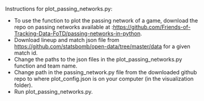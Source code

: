 
Instructions for plot_passing_networks.py:
- To use the function to plot the passing network of a game, download the repo on passing networks available at :https://github.com/Friends-of-Tracking-Data-FoTD/passing-networks-in-python.
- Download lineup and match json file from https://github.com/statsbomb/open-data/tree/master/data for a given match id.
- Change the paths to the json files in the plot_passing_networks.py function and team name. 
- Change path in the passing_network.py file from the downloaded github repo to where plot_config.json is on your computer (in the visualization folder).
- Run plot_passing_networks.py.
